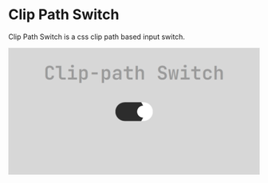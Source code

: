 # Clip Path Switch
Clip Path Switch is a css clip path based input switch.

[![Clip Path Switch](./assets/images/github-preview.png?raw=true "Clip Path Switch")](https://clip-path-switch-dev-z.netlify.app/)